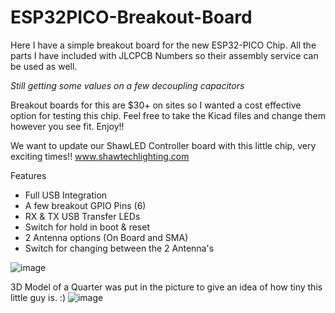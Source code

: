 # ESP32PICO-Breakout-Board

Here I have a simple breakout board for the new ESP32-PICO Chip.
All the parts I have included with JLCPCB Numbers so their assembly service can be used as well.

*Still getting some values on a few decoupling capacitors*

Breakout boards for this are $30+ on sites so I wanted a cost effective option for testing this chip.
Feel free to take the Kicad files and change them however you see fit.  Enjoy!!

We want to update our ShawLED Controller board with this little chip, very exciting times!!
www.shawtechlighting.com

Features
* Full USB Integration
* A few breakout GPIO Pins (6)
* RX & TX USB Transfer LEDs
* Switch for hold in boot & reset
* 2 Antenna options (On Board and SMA)
* Switch for changing between the 2 Antenna's

![image](https://user-images.githubusercontent.com/70423454/158305559-27d24d94-c145-4dc3-b731-da6c583e4242.png)

3D Model of a Quarter was put in the picture to give an idea of how tiny this little guy is.  :)
![image](https://user-images.githubusercontent.com/70423454/158304233-d4df24ca-f2b8-41bd-b487-33ba96b00e62.png)

